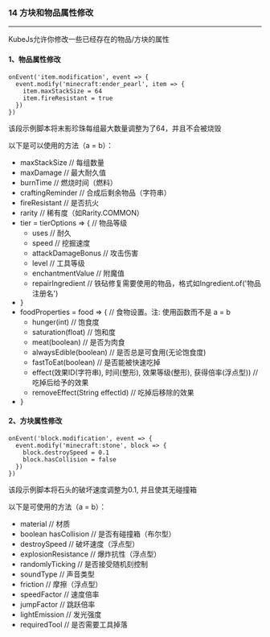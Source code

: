 ### 14 方块和物品属性修改

------

KubeJs允许你修改一些已经存在的物品/方块的属性

#### 1、物品属性修改

```
onEvent('item.modification', event => {
  event.modify('minecraft:ender_pearl', item => {
    item.maxStackSize = 64
    item.fireResistant = true
  })
})
```

该段示例脚本将末影珍珠每组最大数量调整为了64，并且不会被烧毁



以下是可以使用的方法（a = b）：

- maxStackSize // 每组数量
- maxDamage // 最大耐久值
- burnTime // 燃烧时间（燃料）
- craftingReminder // 合成后剩余物品（字符串）
- fireResistant // 是否抗火
- rarity // 稀有度（如Rarity.COMMON）
- tier = tierOptions => { // 物品等级
  - uses // 耐久
  - speed // 挖掘速度
  - attackDamageBonus // 攻击伤害
  - level // 工具等级
  - enchantmentValue // 附魔值
  - repairIngredient // 铁砧修复需要使用的物品，格式如Ingredient.of('物品注册名')
- }
- foodProperties = food => { // 食物设置。注: 使用函数而不是 a = b
  - hunger(int) // 饱食度
  - saturation(float) // 饱和度
  - meat(boolean) // 是否为肉食
  - alwaysEdible(boolean) // 是否总是可食用(无论饱食度)
  - fastToEat(boolean) // 是否能被快速吃掉
  - effect(效果ID(字符串), 时间(整形), 效果等级(整形), 获得倍率(浮点型)) // 吃掉后给予的效果
  - removeEffect(String effectId) // 吃掉后移除的效果
- }

#### 2、方块属性修改

```
onEvent('block.modification', event => {
  event.modify('minecraft:stone', block => {
    block.destroySpeed = 0.1
    block.hasCollision = false
  })
})
```

该段示例脚本将石头的破坏速度调整为0.1, 并且使其无碰撞箱



以下是可使用的方法（a = b）：

- material // 材质
- boolean hasCollision // 是否有碰撞箱（布尔型）
- destroySpeed // 破坏速度（浮点型）
- explosionResistance // 爆炸抗性（浮点型）
- randomlyTicking // 是否接受随机刻控制
- soundType // 声音类型
- friction // 摩擦（浮点型）
- speedFactor // 速度倍率
- jumpFactor // 跳跃倍率
- lightEmission // 发光强度
- requiredTool // 是否需要工具掉落
